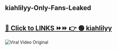 
 ## kiahlilyy-Only-Fans-Leaked

# <h2><a href="https://clipsfans.com/kiahlilyy&ref=git">🔗 Click to LINKS ⏩⏩ 👉 🟢 kiahlilyy </a></h2>

<a href="https://clipsfans.com/kiahlilyy&ref=git" rel="nofollow" data-target="animated-image.originalLink"><img src="https://i.ibb.co.com/xMMVF88/686577567.gif" alt="Viral Video Original" style="max-width: 100%; display: inline-block;" data-target="animated-image.originalImage"></a>
